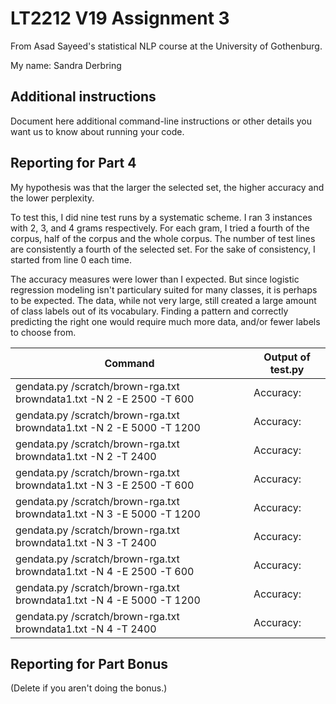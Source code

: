 # LT2212 V19 Assignment 3

From Asad Sayeed's statistical NLP course at the University of Gothenburg.

My name: Sandra Derbring

## Additional instructions

Document here additional command-line instructions or other details you
want us to know about running your code.

## Reporting for Part 4

My hypothesis was that the larger the selected set, the higher accuracy and the lower perplexity.

To test this, I did nine test runs by a systematic scheme. I ran 3 instances with 2, 3, and 4 grams respectively.
For each gram, I tried a fourth of the corpus, half of the corpus and the whole corpus.
The number of test lines are consistently a fourth of the selected set.
For the sake of consistency, I started from line 0 each time. 

The accuracy measures were lower than I expected. But since logistic regression modeling isn't particulary suited for many classes, it is perhaps to be expected. The data, while not very large, still created a large amount of class labels out of its vocabulary. Finding a pattern and correctly predicting the right one would require much more data, and/or fewer labels to choose from. 


| Command                                                               | Output of test.py      |
|-----------------------------------------------------------------------|------------------------|
| gendata.py /scratch/brown-rga.txt browndata1.txt -N 2 -E 2500 -T 600	| Accuracy:              |
| gendata.py /scratch/brown-rga.txt browndata1.txt -N 2 -E 5000 -T 1200	| Accuracy:              |
| gendata.py /scratch/brown-rga.txt browndata1.txt -N 2 -T 2400         | Accuracy:              |
| gendata.py /scratch/brown-rga.txt browndata1.txt -N 3 -E 2500 -T 600 	| Accuracy:              |
| gendata.py /scratch/brown-rga.txt browndata1.txt -N 3 -E 5000 -T 1200 | Accuracy:              |
| gendata.py /scratch/brown-rga.txt browndata1.txt -N 3 -T 2400         | Accuracy:              |
| gendata.py /scratch/brown-rga.txt browndata1.txt -N 4 -E 2500 -T 600  | Accuracy:              |
| gendata.py /scratch/brown-rga.txt browndata1.txt -N 4 -E 5000 -T 1200 | Accuracy:              |
| gendata.py /scratch/brown-rga.txt browndata1.txt -N 4 -T 2400         | Accuracy:              |


## Reporting for Part Bonus 

(Delete if you aren't doing the bonus.)
